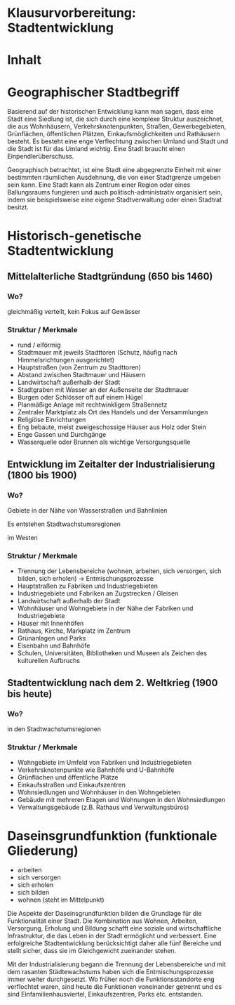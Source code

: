 # Klausurvorbereitung: Stadtentwicklung

# Inhalt

# Geographischer Stadtbegriff

Basierend auf der historischen Entwicklung kann man sagen, dass eine Stadt eine Siedlung ist, die sich durch eine komplexe Struktur auszeichnet, die aus Wohnhäusern, Verkehrsknotenpunkten, Straßen, Gewerbegebieten, Grünflächen, öffentlichen Plätzen, Einkaufsmöglichkeiten und Rathäusern besteht. Es besteht eine enge Verflechtung zwischen Umland und Stadt und die Stadt ist für das Umland wichtig. Eine Stadt braucht einen Einpendlerüberschuss.

Geographisch betrachtet, ist eine Stadt eine abgegrenzte Einheit mit einer bestimmten räumlichen Ausdehnung, die von einer Stadtgrenze umgeben sein kann. Eine Stadt kann als Zentrum einer Region oder eines Ballungsraums fungieren und auch politisch-administrativ organisiert sein, indem sie beispielsweise eine eigene Stadtverwaltung oder einen Stadtrat besitzt.

# Historisch-genetische Stadtentwicklung

## Mittelalterliche Stadtgründung (650 bis 1460)

### Wo?

gleichmäßig verteilt, kein Fokus auf Gewässer

### Struktur / Merkmale

- rund / eiförmig
- Stadtmauer mit jeweils Stadttoren (Schutz, häufig nach Himmelsrichtungen ausgerichtet)
- Hauptstraßen (von Zentrum zu Stadttoren)
- Abstand zwischen Stadtmauer und Häusern
- Landwirtschaft außerhalb der Stadt
- Stadtgraben mit Wasser an der Außenseite der Stadtmauer
- Burgen oder Schlösser oft auf einem Hügel
- Planmäßige Anlage mit rechtwinkligem Straßennetz
- Zentraler Marktplatz als Ort des Handels und der Versammlungen
- Religiöse Einrichtungen
- Eng bebaute, meist zweigeschossige Häuser aus Holz oder Stein
- Enge Gassen und Durchgänge
- Wasserquelle oder Brunnen als wichtige Versorgungsquelle

## Entwicklung im Zeitalter der Industrialisierung (1800 bis 1900)

### Wo?

Gebiete in der Nähe von Wasserstraßen und Bahnlinien

Es entstehen Stadtwachstumsregionen

im Westen

### Struktur / Merkmale

- Trennung der Lebensbereiche (wohnen, arbeiten, sich versorgen, sich bilden, sich erholen) → Entmischungsprozesse
- Hauptstraßen zu Fabriken und Industriegebieten
- Industriegebiete und Fabriken an Zugstrecken / Gleisen
- Landwirtschaft außerhalb der Stadt
- Wohnhäuser und Wohngebiete in der Nähe der Fabriken und Industriegebiete
- Häuser mit Innenhöfen
- Rathaus, Kirche, Markplatz im Zentrum
- Grünanlagen und Parks
- Eisenbahn und Bahnhöfe
- Schulen, Universitäten, Bibliotheken und Museen als Zeichen des kulturellen Aufbruchs

## Stadtentwicklung nach dem 2. Weltkrieg (1900 bis heute)

### Wo?

in den Stadtwachstumsregionen

### Struktur / Merkmale

- Wohngebiete im Umfeld von Fabriken und Industriegebieten
- Verkehrsknotenpunkte wie Bahnhöfe und U-Bahnhöfe
- Grünflächen und öffentliche Plätze
- Einkaufsstraßen und Einkaufszentren
- Wohnsiedlungen und Wohnhäuser in den Wohngebieten
- Gebäude mit mehreren Etagen und Wohnungen in den Wohnsiedlungen
- Verwaltungsgebäude (z.B. Rathaus und Verwaltungsbüros)

# Daseinsgrundfunktion (funktionale Gliederung)

- arbeiten
- sich versorgen
- sich erholen
- sich bilden
- wohnen (steht im Mittelpunkt)

Die Aspekte der Daseinsgrundfunktion bilden die Grundlage für die Funktionalität einer Stadt. Die Kombination aus Wohnen, Arbeiten, Versorgung, Erholung und Bildung schafft eine soziale und wirtschaftliche Infrastruktur, die das Leben in der Stadt ermöglicht und verbessert. Eine erfolgreiche Stadtentwicklung berücksichtigt daher alle fünf Bereiche und stellt sicher, dass sie im Gleichgewicht zueinander stehen.

Mit der Industrialisierung begann die Trennung der Lebensbereiche und mit dem rasanten Städtewachstums haben sich die Entmischungsprozesse immer weiter durchgesetzt. Wo früher noch die Funktionsstandorte eng verflochtet waren, sind heute die Funktionen voneinander getrennt und es sind Einfamilienhausviertel, Einkaufszentren, Parks etc. entstanden.